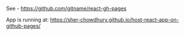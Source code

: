 See - https://github.com/gitname/react-gh-pages

App is running at: https://sher-chowdhury.github.io/host-react-app-on-github-pages/